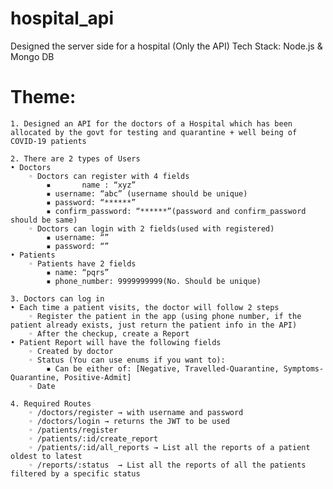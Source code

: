 ﻿# hospital_api

 Designed the server side for a hospital (Only the API)
 Tech Stack: Node.js & Mongo DB
 
 # Theme:

    1. Designed an API for the doctors of a Hospital which has been allocated by the govt for testing and quarantine + well being of  COVID-19 patients

    2. There are 2 types of Users
    • Doctors
        ◦ Doctors can register with 4 fields
            ▪       name : “xyz”
            ▪ username: “abc” (username should be unique)
            ▪ password: “******”
            ▪ confirm_password: “******”(password and confirm_password should be same)
        ◦ Doctors can login with 2 fields(used with registered)
            ▪ username: “”
            ▪ password: “”
    • Patients
        ◦ Patients have 2 fields
            ▪ name: “pqrs”
            ▪ phone_number: 9999999999(No. Should be unique)

    3. Doctors can log in
    • Each time a patient visits, the doctor will follow 2 steps
        ◦ Register the patient in the app (using phone number, if the patient already exists, just return the patient info in the API)
        ◦ After the checkup, create a Report
    • Patient Report will have the following fields
        ◦ Created by doctor
        ◦ Status (You can use enums if you want to):
            ▪ Can be either of: [Negative, Travelled-Quarantine, Symptoms-Quarantine, Positive-Admit]
        ◦ Date

    4. Required Routes
        ◦ /doctors/register → with username and password
        ◦ /doctors/login → returns the JWT to be used
        ◦ /patients/register 
        ◦ /patients/:id/create_report
        ◦ /patients/:id/all_reports → List all the reports of a patient oldest to latest
        ◦ /reports/:status  → List all the reports of all the patients filtered by a specific status
